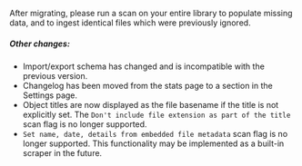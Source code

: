 After migrating, please run a scan on your entire library to populate missing data, and to ingest identical files which were previously ignored.

##### Other changes:
* Import/export schema has changed and is incompatible with the previous version.
* Changelog has been moved from the stats page to a section in the Settings page.
* Object titles are now displayed as the file basename if the title is not explicitly set. The `Don't include file extension as part of the title` scan flag is no longer supported.
* `Set name, date, details from embedded file metadata` scan flag is no longer supported. This functionality may be implemented as a built-in scraper in the future.
